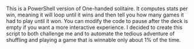 This is a PowerShell version of One-handed solitaire. It computes stats per win, meaning it will loop until it wins and then tell you how many games it had to play until it won. You can modify the code to pause after the deck is empty if you want a more interactive experience. I decided to create this script to both challenge me and to automate the tedious adventure of shuffling and playing a game that is winnable only about 1% of the time.
